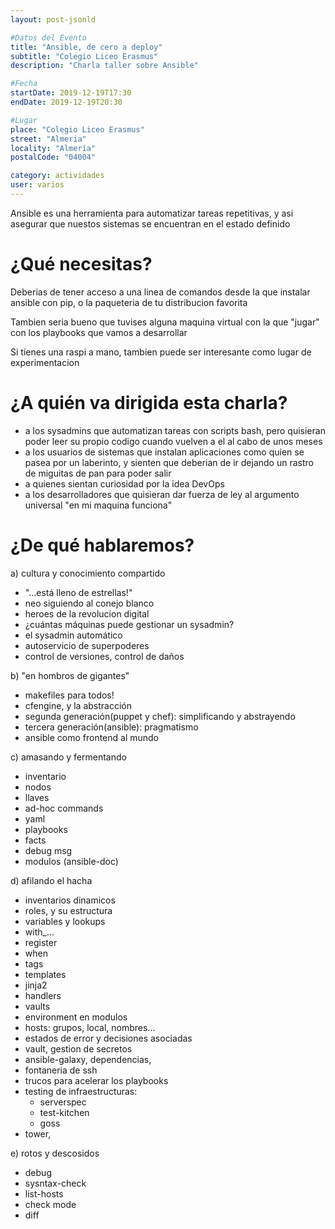 ```yaml
---
layout: post-jsonld

#Datos del Evento
title: "Ansible, de cero a deploy"
subtitle: "Colegio Liceo Erasmus"
description: "Charla taller sobre Ansible"

#Fecha
startDate: 2019-12-19T17:30
endDate: 2019-12-19T20:30

#Lugar
place: "Colegio Liceo Erasmus"
street: "Almeria"
locality: "Almería"
postalCode: "04004"

category: actividades
user: varios
---
```

Ansible es una herramienta para automatizar tareas repetitivas, y asi asegurar que nuestos sistemas se encuentran en el estado definido
# ¿Qué necesitas?

Deberias de tener acceso a una linea de comandos desde la que instalar ansible con pip, o la paqueteria de tu distribucion favorita

Tambien seria bueno que tuvises alguna maquina virtual con la que "jugar" con los playbooks que vamos a desarrollar

Si tienes una raspi a mano, tambien puede ser interesante como lugar de experimentacion


# ¿A quién va dirigida esta charla?

- a los sysadmins que automatizan tareas con scripts bash, pero quisieran poder leer su propio codigo cuando vuelven a el al cabo de unos meses
- a los usuarios de sistemas que instalan aplicaciones como quien se pasea por un laberinto, y sienten que deberian de ir dejando un rastro de miguitas de pan para poder salir
- a quienes sientan curiosidad por la idea DevOps
- a los desarrolladores que quisieran dar fuerza de ley al argumento universal "en mi maquina funciona"

# ¿De qué hablaremos?
a) cultura y conocimiento compartido
- "...está lleno de estrellas!"
- neo siguiendo al conejo blanco
- heroes de la revolucion digital
- ¿cuántas máquinas puede gestionar un sysadmin?
- el sysadmin automático
- autoservicio de superpoderes
- control de versiones, control de daños

b) "en hombros de gigantes"
- makefiles para todos!
- cfengine, y la abstracción
- segunda generación(puppet y chef): simplificando y abstrayendo
- tercera generación(ansible): pragmatismo 
- ansible como frontend al mundo

c) amasando y fermentando
- inventario
- nodos
- llaves
- ad-hoc commands
- yaml
- playbooks
- facts
- debug msg
- modulos (ansible-doc)

d) afilando el hacha
- inventarios dinamicos
- roles, y su estructura
- variables y lookups
- with_...
- register
- when
- tags
- templates
- jinja2
- handlers
- vaults
- environment en modulos
- hosts: grupos, local, nombres...
- estados de error y decisiones asociadas
- vault, gestion de secretos
- ansible-galaxy, dependencias, 
- fontaneria de ssh 
- trucos para acelerar los playbooks
- testing de infraestructuras: 
  - serverspec
  - test-kitchen
  - goss
- tower, 

e) rotos y descosidos
- debug 
- sysntax-check
- list-hosts
- check mode
- diff
